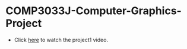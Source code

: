 # COMP3033J-Computer-Graphics-Project

- Click [here](https://youtu.be/X-0f-thmvQM) to watch the project1 video.


